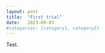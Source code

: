 ```yaml
---
layout: post
title:  "First trial"
date:   2023-09-03
#categories: [category1, category2]
---
```

Test.
